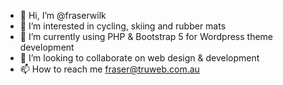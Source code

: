 - 👋 Hi, I’m @fraserwilk
- 👀 I’m interested in cycling, skiing and rubber mats
- 🌱 I’m currently using PHP & Bootstrap 5 for Wordpress theme development
- 💞️ I’m looking to collaborate on web design & development
- 📫 How to reach me fraser@truweb.com.au

<!---
fraserwilk/fraserwilk is a ✨ special ✨ repository because its `README.md` (this file) appears on your GitHub profile.
You can click the Preview link to take a look at your changes.
--->
